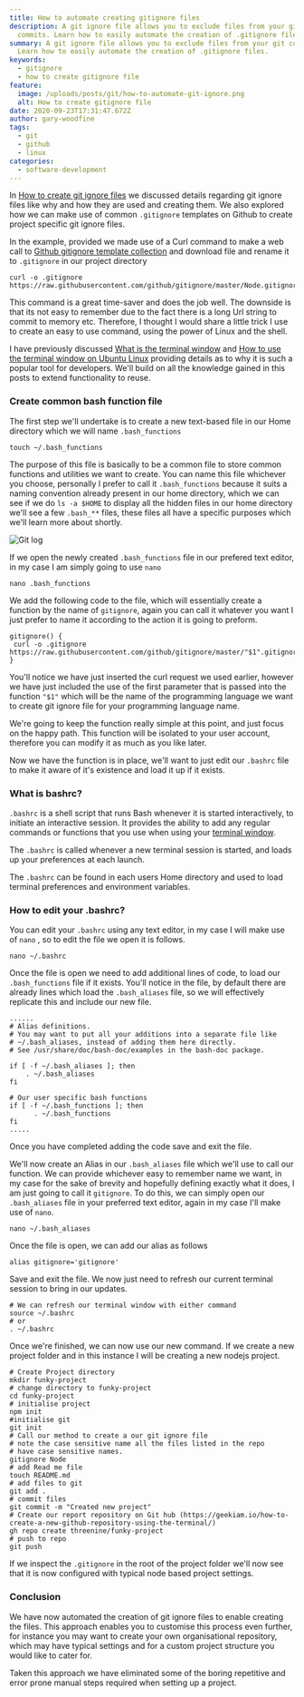 ```yaml
---
title: How to automate creating gitignore files
description: A git ignore file allows you to exclude files from your git
  commits. Learn how to easily automate the creation of .gitignore files.
summary: A git ignore file allows you to exclude files from your git commits.
  Learn how to easily automate the creation of .gitignore files.
keywords:
  - gitignore
  - how to create gitignore file
feature:
  image: /uploads/posts/git/how-to-automate-git-ignore.png
  alt: How to create gitignore file
date: 2020-09-23T17:31:47.672Z
author: gary-woodfine
tags:
  - git
  - github
  - linux
categories:
  - software-development
---
```

In [How to create git ignore files](https://geekiam.io/how-to-create-git-ignore-files/) we discussed details regarding 
git ignore files like why and how they are used and creating them.  We also explored how we can make use of common 
`.gitignore` templates on Github to create project specific git ignore files.

In the example, provided we made use of a Curl command to make a web call to [Github gitignore template collection](https://github.com/github/gitignore "Github git ignore template collection")
and download file and rename it to `.gitignore` in our project directory

```shell
curl -o .gitignore  https://raw.githubusercontent.com/github/gitignore/master/Node.gitignore
```

This command is a great time-saver and does the job well. The downside is that its not easy to remember due to the fact 
there is a long Url string to commit to memory etc.  Therefore, I thought I would share a little trick I use to create 
an easy to use command, using the power of Linux and the shell.

I have previously discussed [What is the terminal window](https://geekiam.io/what-is-a-terminal-window/ "What is the terminal window | Geek.I.Am") and [How to use
the terminal window on Ubuntu Linux](https://geekiam.io/how-to-use-the-linux-terminal-window-on-ubuntu/ "How to use
                                                                                                         the terminal window on Ubuntu Linux| Geek.I.Am") providing 
details as to why it is such a popular tool for developers.  We'll build on all the knowledge gained in this posts to 
extend functionality to reuse.

### Create common bash function file

The first step we'll undertake is to create a new text-based file in our Home directory which we will name `.bash_functions`

```shell
touch ~/.bash_functions
```

The purpose of this file is basically to be a common file to store common functions and utilities we want to create. You
can name this file whichever you choose, personally I prefer to call it `.bash_functions` because it suits a naming 
convention already present in our home directory, which we can see if we do `ls -a $HOME` to display all the hidden files
in our home directory we'll see a few `.bash_**` files, these files all have a specific purposes which we'll learn more about
 shortly.

![Git log ](/uploads/bash-conventions.png "Home directory bash files")

If we open the newly created `.bash_functions` file in our prefered text editor, in my case I am simply going to use `nano`

```shell
nano .bash_functions
```

We add the following code to the file, which will essentially create a function by the name of `gitignore`, again you can 
call it whatever you want I just prefer to name it according to the action it is going to preform.

```shell
gitignore() {
 curl -o .gitignore  https://raw.githubusercontent.com/github/gitignore/master/"$1".gitignore
}
```

You'll notice we have just inserted the curl request we used earlier, however we have just included the use of the first 
parameter that is passed into the function `"$1"` which will be the name of the programming language we want to create 
git ignore file for your programming language name.

We're going to keep the function really simple at this point, and just focus on the happy path.  This function will be
isolated to your user account, therefore you can modify it as much as you like later.

Now we have the function is in place, we'll want to just edit our `.bashrc` file to make it aware of it's existence and 
load it up if it exists.  

### What is bashrc?

`.bashrc` is a shell script that runs Bash whenever it is started interactively, to initiate an interactive session. 
It provides the ability to add any regular commands or functions that you use when using your [terminal window](https://geekiam.io/what-is-a-terminal-window/ "What is a terminal window | Geek.I.Am").

The `.bashrc` is called whenever a new terminal session is started, and loads up your preferences at each launch.

The `.bashrc` can be found in each users Home directory and used to load terminal preferences and environment 
variables.

### How to edit your .bashrc?

You can edit your `.bashrc` using any text editor, in my case I will make use of `nano` , so to edit the file we 
open it is follows.

```shell
nano ~/.bashrc
```

Once the file is open we need to add additional lines of code, to load our `.bash_functions` file if it exists. You'll
notice in the file, by default there are already lines which load the `.bash_aliases` file, so we will effectively 
replicate this and include our new file.

```shell
...... 
# Alias definitions.
# You may want to put all your additions into a separate file like
# ~/.bash_aliases, instead of adding them here directly.
# See /usr/share/doc/bash-doc/examples in the bash-doc package.

if [ -f ~/.bash_aliases ]; then
    . ~/.bash_aliases
fi

# Our user specific bash functions
if [ -f ~/.bash_functions ]; then
      . ~/.bash_functions
fi
.....
```

Once you have completed adding the code save and exit the file.  

We'll now create an Alias in our `.bash_aliases` file which we'll use to call our function. We can provide whichever 
easy to remember name we want, in my case for the sake of brevity and hopefully defining exactly what it does, I am just
going to call it `gitignore`.  To do this, we can simply open our `.bash_aliases` file in your preferred text editor, 
again in my case I'll make use of `nano`.

```shell
nano ~/.bash_aliases
```

Once the file is open, we can add our alias as follows

```shell
alias gitignore='gitignore'
```

Save and exit the file.  We now just need to refresh our current terminal session to bring in our updates.

```shell
# We can refresh our terminal window with either command
source ~/.bashrc
# or
. ~/.bashrc
```

Once we're finished, we can now use our new command.  If we create a new project folder and in this 
instance I will be creating a new nodejs project.

```shell
# Create Project directory
mkdir funky-project
# change directory to funky-project
cd funky-project
# initialise project
npm init
#initialise git
git init 
# Call our method to create a our git ignore file
# note the case sensitive name all the files listed in the repo
# have case sensitive names.
gitignore Node
# add Read me file
touch README.md
# add files to git
git add .
# commit files
git commit -m "Created new project"
# Create our report repository on Git hub (https://geekiam.io/how-to-create-a-new-github-repository-using-the-terminal/)
gh repo create threenine/funky-project 
# push to repo
git push
```

If we inspect the `.gitignore` in the root of the project folder we'll now see that it is now configured with typical 
node based project settings.

### Conclusion

We have now automated the creation of git ignore files to enable creating the files. This approach enables you to 
customise this process even further, for instance you may want to create your own organisational repository, which may have typical settings and for a custom project structure you would like to cater for.

Taken this approach we have eliminated some of the boring repetitive and error prone manual steps required when setting up a project.
